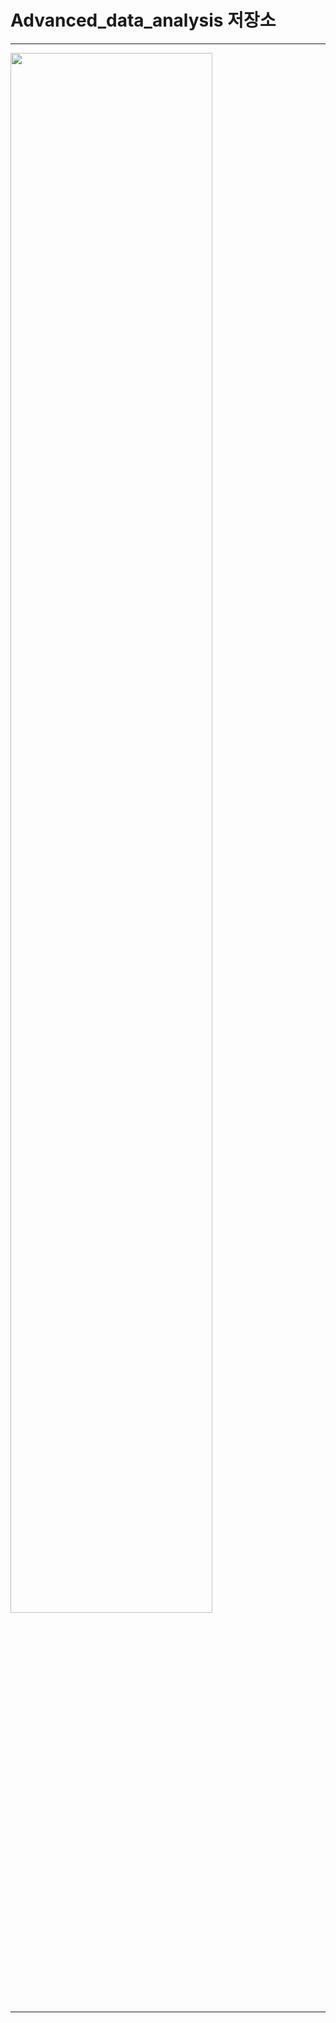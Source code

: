 # Advanced_data_analysis 저장소
---
<div>
<img width="80%" src ="![Dall2](https://github.com/LEE1026icarus/Advanced_data_analysis_sample/assets/113161569/031e5855-c70c-49b0-932e-e80e3d880e78)">
</div>

---
